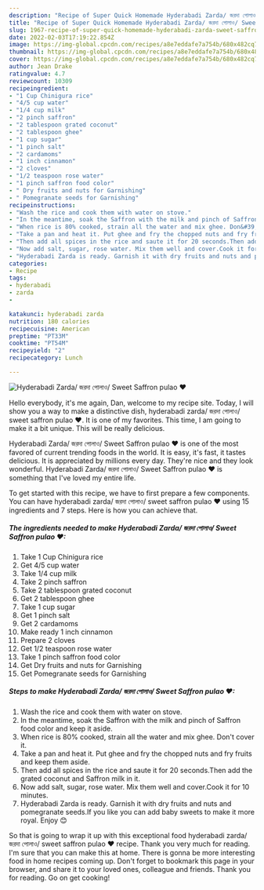 ```yaml
---
description: "Recipe of Super Quick Homemade Hyderabadi Zarda/ জরদা পোলাও/ Sweet Saffron pulao ♥"
title: "Recipe of Super Quick Homemade Hyderabadi Zarda/ জরদা পোলাও/ Sweet Saffron pulao ♥"
slug: 1967-recipe-of-super-quick-homemade-hyderabadi-zarda-sweet-saffron-pulao
date: 2022-02-03T17:19:22.854Z
image: https://img-global.cpcdn.com/recipes/a8e7eddafe7a754b/680x482cq70/hyderabadi-zarda-জরদ-পলও-sweet-saffron-pulao-recipe-main-photo.jpg
thumbnail: https://img-global.cpcdn.com/recipes/a8e7eddafe7a754b/680x482cq70/hyderabadi-zarda-জরদ-পলও-sweet-saffron-pulao-recipe-main-photo.jpg
cover: https://img-global.cpcdn.com/recipes/a8e7eddafe7a754b/680x482cq70/hyderabadi-zarda-জরদ-পলও-sweet-saffron-pulao-recipe-main-photo.jpg
author: Jean Drake
ratingvalue: 4.7
reviewcount: 10309
recipeingredient:
- "1 Cup Chinigura rice"
- "4/5 cup water"
- "1/4 cup milk"
- "2 pinch saffron"
- "2 tablespoon grated coconut"
- "2 tablespoon ghee"
- "1 cup sugar"
- "1 pinch salt"
- "2 cardamoms"
- "1 inch cinnamon"
- "2 cloves"
- "1/2 teaspoon rose water"
- "1 pinch saffron food color"
- " Dry fruits and nuts for Garnishing"
- " Pomegranate seeds for Garnishing"
recipeinstructions:
- "Wash the rice and cook them with water on stove."
- "In the meantime, soak the Saffron with the milk and pinch of Saffron food color and keep it aside."
- "When rice is 80% cooked, strain all the water and mix ghee. Don&#39;t cover it."
- "Take a pan and heat it. Put ghee and fry the chopped nuts and fry fruits and keep them aside."
- "Then add all spices in the rice and saute it for 20 seconds.Then add the grated coconut and Saffron milk in it."
- "Now add salt, sugar, rose water. Mix them well and cover.Cook it for 10 minutes."
- "Hyderabadi Zarda is ready. Garnish it with dry fruits and nuts and pomegranate seeds.If you like you can add baby sweets to make it more royal. Enjoy 😊"
categories:
- Recipe
tags:
- hyderabadi
- zarda
- 

katakunci: hyderabadi zarda  
nutrition: 180 calories
recipecuisine: American
preptime: "PT33M"
cooktime: "PT54M"
recipeyield: "2"
recipecategory: Lunch

---
```



![Hyderabadi Zarda/ জরদা পোলাও/ Sweet Saffron pulao ♥](https://img-global.cpcdn.com/recipes/a8e7eddafe7a754b/680x482cq70/hyderabadi-zarda-জরদ-পলও-sweet-saffron-pulao-recipe-main-photo.jpg)

Hello everybody, it's me again, Dan, welcome to my recipe site. Today, I will show you a way to make a distinctive dish, hyderabadi zarda/ জরদা পোলাও/ sweet saffron pulao ♥. It is one of my favorites. This time, I am going to make it a bit unique. This will be really delicious.

Hyderabadi Zarda/ জরদা পোলাও/ Sweet Saffron pulao ♥ is one of the most favored of current trending foods in the world. It is easy, it's fast, it tastes delicious. It is appreciated by millions every day. They're nice and they look wonderful. Hyderabadi Zarda/ জরদা পোলাও/ Sweet Saffron pulao ♥ is something that I've loved my entire life.




To get started with this recipe, we have to first prepare a few components. You can have hyderabadi zarda/ জরদা পোলাও/ sweet saffron pulao ♥ using 15 ingredients and 7 steps. Here is how you can achieve that.

<!--inarticleads1-->

##### The ingredients needed to make Hyderabadi Zarda/ জরদা পোলাও/ Sweet Saffron pulao ♥:

1. Take 1 Cup Chinigura rice
1. Get 4/5 cup water
1. Take 1/4 cup milk
1. Take 2 pinch saffron
1. Take 2 tablespoon grated coconut
1. Get 2 tablespoon ghee
1. Take 1 cup sugar
1. Get 1 pinch salt
1. Get 2 cardamoms
1. Make ready 1 inch cinnamon
1. Prepare 2 cloves
1. Get 1/2 teaspoon rose water
1. Take 1 pinch saffron food color
1. Get  Dry fruits and nuts for Garnishing
1. Get  Pomegranate seeds for Garnishing




<!--inarticleads2-->

##### Steps to make Hyderabadi Zarda/ জরদা পোলাও/ Sweet Saffron pulao ♥:

1. Wash the rice and cook them with water on stove.
1. In the meantime, soak the Saffron with the milk and pinch of Saffron food color and keep it aside.
1. When rice is 80% cooked, strain all the water and mix ghee. Don&#39;t cover it.
1. Take a pan and heat it. Put ghee and fry the chopped nuts and fry fruits and keep them aside.
1. Then add all spices in the rice and saute it for 20 seconds.Then add the grated coconut and Saffron milk in it.
1. Now add salt, sugar, rose water. Mix them well and cover.Cook it for 10 minutes.
1. Hyderabadi Zarda is ready. Garnish it with dry fruits and nuts and pomegranate seeds.If you like you can add baby sweets to make it more royal. Enjoy 😊




So that is going to wrap it up with this exceptional food hyderabadi zarda/ জরদা পোলাও/ sweet saffron pulao ♥ recipe. Thank you very much for reading. I'm sure that you can make this at home. There is gonna be more interesting food in home recipes coming up. Don't forget to bookmark this page in your browser, and share it to your loved ones, colleague and friends. Thank you for reading. Go on get cooking!
